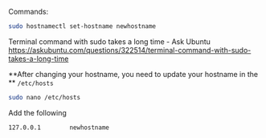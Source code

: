 Commands:
```bash
sudo hostnamectl set-hostname newhostname
```

Terminal command with sudo takes a long time - Ask Ubuntu
https://askubuntu.com/questions/322514/terminal-command-with-sudo-takes-a-long-time


**After changing your hostname, you need to update your hostname in the ** ```/etc/hosts``` 

```bash
sudo nano /etc/hosts
```

Add the following
```bash
127.0.0.1        newhostname
```
